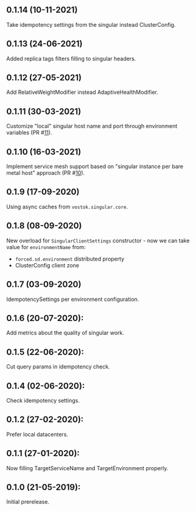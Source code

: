 ## 0.1.14 (10-11-2021)

Take idempotency settings from the singular instead ClusterConfig.

## 0.1.13 (24-06-2021)

Added replica tags filters filling to singular headers.

## 0.1.12 (27-05-2021)

Add RelativeWeightModifier instead AdaptiveHealthModifier.

## 0.1.11 (30-03-2021)

Customize "local" singular host name and port through environment variables (PR #[11](https://github.com/vostok/clusterclient.singular/pull/11)).

## 0.1.10 (16-03-2021)

Implement service mesh support based on "singular instance per bare metal host" approach (PR #[10](https://github.com/vostok/clusterclient.singular/pull/10)).

## 0.1.9 (17-09-2020)

Using async caches from `vostok.singular.core`.

## 0.1.8 (08-09-2020)

New overload for `SingularClientSettings` constructor - now we can take value for `environmentName` from:
  * `forced.sd.environment` distributed property
  * ClusterConfig client zone

## 0.1.7 (03-09-2020)

IdempotencySettings per environment configuration.

## 0.1.6 (20-07-2020):

Add metrics about the quality of singular work.

## 0.1.5 (22-06-2020):

Cut query params in idempotency check.

## 0.1.4 (02-06-2020):

Check idempotency settings.

## 0.1.2 (27-02-2020):

Prefer local datacenters.

## 0.1.1 (27-01-2020): 

Now filling TargetServiceName and TargetEnvironment properly.

## 0.1.0 (21-05-2019): 

Initial prerelease.
